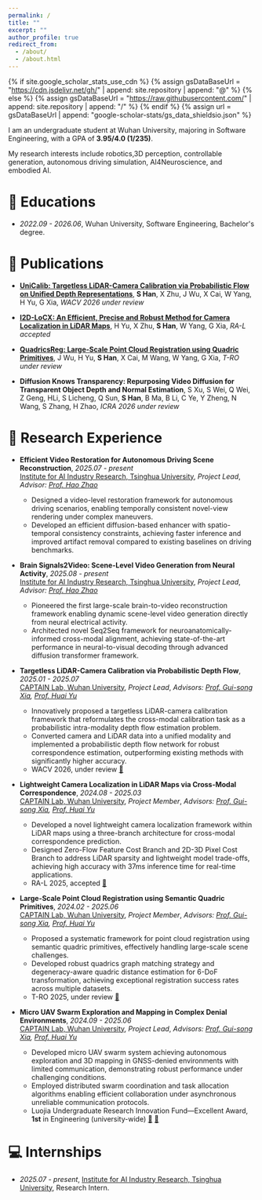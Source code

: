 ```yaml
---
permalink: /
title: ""
excerpt: ""
author_profile: true
redirect_from: 
  - /about/
  - /about.html
---
```


{% if site.google_scholar_stats_use_cdn %}
{% assign gsDataBaseUrl = "https://cdn.jsdelivr.net/gh/" | append: site.repository | append: "@" %}
{% else %}
{% assign gsDataBaseUrl = "https://raw.githubusercontent.com/" | append: site.repository | append: "/" %}
{% endif %}
{% assign url = gsDataBaseUrl | append: "google-scholar-stats/gs_data_shieldsio.json" %}

<span class='anchor' id='about-me'></span>


I am an undergraduate student at Wuhan University, majoring in Software Engineering, with a GPA of **3.95/4.0 (1/235)**. 

My research interests include robotics,3D perception, controllable generation, autonomous driving simulation, AI4Neuroscience, and embodied AI.  

# 📖 Educations
- *2022.09 - 2026.06*, Wuhan University, Software Engineering, Bachelor's degree.


<!-- # 🔥 News
- *2022.02*: &nbsp;🎉🎉 Lorem ipsum dolor sit amet, consectetur adipiscing elit. Vivamus ornare aliquet ipsum, ac tempus justo dapibus sit amet. 
- *2022.02*: &nbsp;🎉🎉 Lorem ipsum dolor sit amet, consectetur adipiscing elit. Vivamus ornare aliquet ipsum, ac tempus justo dapibus sit amet.  -->

# 📝 Publications 

<!-- <div class='paper-box'><div class='paper-box-image'><div><div class="badge">CVPR 2016</div><img src='images/500x300.png' alt="sym" width="100%"></div></div>
<div class='paper-box-text' markdown="1">

[Deep Residual Learning for Image Recognition](https://openaccess.thecvf.com/content_cvpr_2016/papers/He_Deep_Residual_Learning_CVPR_2016_paper.pdf)

**Kaiming He**, Xiangyu Zhang, Shaoqing Ren, Jian Sun

[**Project**](https://scholar.google.com/citations?view_op=view_citation&hl=zh-CN&user=DhtAFkwAAAAJ&citation_for_view=DhtAFkwAAAAJ:ALROH1vI_8AC) <strong><span class='show_paper_citations' data='DhtAFkwAAAAJ:ALROH1vI_8AC'></span></strong>
- Lorem ipsum dolor sit amet, consectetur adipiscing elit. Vivamus ornare aliquet ipsum, ac tempus justo dapibus sit amet. 
</div>
</div> -->


- **[UniCalib: Targetless LiDAR-Camera Calibration via Probabilistic Flow on Unified Depth Representations](https://arxiv.org/abs/2504.01416)**, **S Han**, X Zhu, J Wu, X Cai, W Yang, H Yu, G Xia, *WACV 2026 under review*
- **[I2D-LoCX: An Efficient, Precise and Robust Method for Camera Localization in LiDAR Maps](https://ieeexplore.ieee.org/abstract/document/11045122)**, H Yu, X Zhu, **S Han**, W Yang, G Xia, *RA-L accepted*
- **[QuadricsReg: Large-Scale Point Cloud Registration using Quadric Primitives](https://arxiv.org/abs/2412.02998)**, J Wu, H Yu, **S Han**, X Cai, M Wang, W Yang, G Xia, *T-RO under review*

- **Diffusion Knows Transparency: Repurposing Video Diffusion for Transparent Object Depth and Normal Estimation**, S Xu, S Wei, Q Wei, Z Geng, HLi, S Licheng, Q Sun, **S Han**, B Ma, B Li, C Ye, Y Zheng, N Wang, S Zhang, H Zhao, *ICRA 2026 under review*

# 🔬 Research Experience

- **Efficient Video Restoration for Autonomous Driving Scene Reconstruction**, *2025.07 - present*  
  [Institute for AI Industry Research, Tsinghua University](https://air.tsinghua.edu.cn/en/), *Project Lead*, *Advisor: [Prof. Hao Zhao](https://sites.google.com/view/fromandto)*
  - Designed a video-level restoration framework for autonomous driving scenarios, enabling temporally consistent novel-view rendering under complex maneuvers.
  - Developed an efficient diffusion-based enhancer with spatio-temporal consistency constraints, achieving faster inference and improved artifact removal compared to existing baselines on driving benchmarks.

- **Brain Signals2Video: Scene-Level Video Generation from Neural Activity**, *2025.08 - present*  
  [Institute for AI Industry Research, Tsinghua University](https://air.tsinghua.edu.cn/en/), *Project Lead*, *Advisor: [Prof. Hao Zhao](https://sites.google.com/view/fromandto)*
  - Pioneered the first large-scale brain-to-video reconstruction framework enabling dynamic scene-level video generation directly from neural electrical activity.
  - Architected novel Seq2Seq framework for neuroanatomically-informed cross-modal alignment, achieving state-of-the-art performance in neural-to-visual decoding through advanced diffusion transformer framework.

- **Targetless LiDAR-Camera Calibration via Probabilistic Depth Flow**, *2025.01 - 2025.07*  
  [CAPTAIN Lab, Wuhan University](http://www.captain-whu.com/en/), *Project Lead*, *Advisors: [Prof. Gui-song Xia](http://www.captain-whu.com/en/person/xiaguisong.html), [Prof. Huai Yu](https://levenberg.github.io/)*
  - Innovatively proposed a targetless LiDAR-camera calibration framework that reformulates the cross-modal calibration task as a probabilistic intra-modality depth flow estimation problem.
  - Converted camera and LiDAR data into a unified modality and implemented a probabilistic depth flow network for robust correspondence estimation, outperforming existing methods with significantly higher accuracy.
  - WACV 2026, under review [📎](https://arxiv.org/abs/2504.01416)

- **Lightweight Camera Localization in LiDAR Maps via Cross-Modal Correspondence**, *2024.08 - 2025.03*  
  [CAPTAIN Lab, Wuhan University](http://www.captain-whu.com/en/), *Project Member*, *Advisors: [Prof. Gui-song Xia](http://www.captain-whu.com/en/person/xiaguisong.html), [Prof. Huai Yu](https://levenberg.github.io/)*
  - Developed a novel lightweight camera localization framework within LiDAR maps using a three-branch architecture for cross-modal correspondence prediction.
  - Designed Zero-Flow Feature Cost Branch and 2D-3D Pixel Cost Branch to address LiDAR sparsity and lightweight model trade-offs, achieving high accuracy with 37ms inference time for real-time applications.
  - RA-L 2025, accepted [📎](https://ieeexplore.ieee.org/abstract/document/11045122)

- **Large-Scale Point Cloud Registration using Semantic Quadric Primitives**, *2024.02 - 2025.06*  
  [CAPTAIN Lab, Wuhan University](http://www.captain-whu.com/en/), *Project Member*, *Advisors: [Prof. Gui-song Xia](http://www.captain-whu.com/en/person/xiaguisong.html), [Prof. Huai Yu](https://levenberg.github.io/)*
  - Proposed a systematic framework for point cloud registration using semantic quadric primitives, effectively handling large-scale scene challenges.
  - Developed robust quadrics graph matching strategy and degeneracy-aware quadric distance estimation for 6-DoF transformation, achieving exceptional registration success rates across multiple datasets.
  - T-RO 2025, under review [📎](https://arxiv.org/abs/2412.02998)

- **Micro UAV Swarm Exploration and Mapping in Complex Denial Environments**, *2024.09 - 2025.06*  
  [CAPTAIN Lab, Wuhan University](http://www.captain-whu.com/en/), *Project Lead*, *Advisors: [Prof. Gui-song Xia](http://www.captain-whu.com/en/person/xiaguisong.html), [Prof. Huai Yu](https://levenberg.github.io/)*
  - Developed micro UAV swarm system achieving autonomous exploration and 3D mapping in GNSS-denied environments with limited communication, demonstrating robust performance under challenging conditions.
  - Employed distributed swarm coordination and task allocation algorithms enabling efficient collaboration under asynchronous unreliable communication protocols.
  - Luojia Undergraduate Research Innovation Fund—Excellent Award, **1st** in Engineering (university-wide) [📎](https://news.whu.edu.cn/info/1015/470117.htm) [📎](https://uc.whu.edu.cn/2022/show.jsp?urltype=news.NewsContentUrl&wbtreeid=1517&wbnewsid=122531)

<!-- # 🎖 Honors and Awards
- *2021.10* Lorem ipsum dolor sit amet, consectetur adipiscing elit. Vivamus ornare aliquet ipsum, ac tempus justo dapibus sit amet. 
- *2021.09* Lorem ipsum dolor sit amet, consectetur adipiscing elit. Vivamus ornare aliquet ipsum, ac tempus justo dapibus sit amet.  -->




# 💻 Internships
- *2025.07 - present*, [Institute for AI Industry Research, Tsinghua University](https://air.tsinghua.edu.cn/en/), Research Intern.